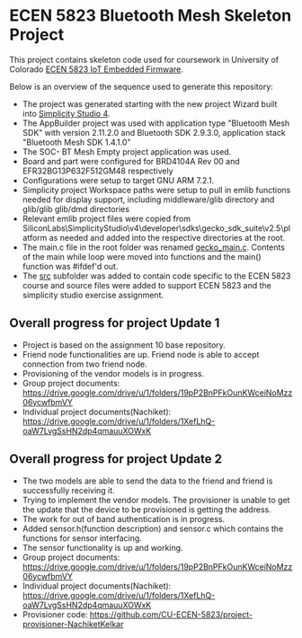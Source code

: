 # ECEN 5823 Bluetooth Mesh Skeleton Project

This project contains skeleton code used for coursework in University of Colorado [ECEN 5823 IoT Embedded Firmware](https://sites.google.com/colorado.edu/ecen5823/home).

Below is an overview of the sequence used to generate this repository:
* The project was generated starting with the new project Wizard built into [Simplicity Studio 4](https://www.silabs.com/products/development-tools/software/simplicity-studio).  
* The AppBuilder project was used with application type "Bluetooth Mesh SDK" with version 2.11.2.0 and Bluetooth SDK 2.9.3.0, application stack "Bluetooth Mesh SDK 1.4.1.0"
* The SOC- BT Mesh Empty project application was used.
* Board and part were configured for BRD4104A Rev 00 and EFR32BG13P632F512GM48 respectively
* Configurations were setup to target GNU ARM 7.2.1.
* Simplicity project Workspace paths were setup to pull in emlib functions needed for display support, including middleware/glib directory and glib/glib glib/dmd directories
* Relevant emlib project files were copied from SiliconLabs\SimplicityStudio\v4\developer\sdks\gecko_sdk_suite\v2.5\platform as needed and added into the respective directories at the root.
* The main.c file in the root folder was renamed [gecko_main.c](gecko_main.c).  Contents of the main while loop were moved into functions and the main() function was #ifdef'd out.
* The [src](src) subfolder was added to contain code specific to the ECEN 5823 course and source files were added to support ECEN 5823 and the simplicity studio exercise assignment.

## Overall progress for project Update 1

* Project is based on the assignment 10 base repository.
* Friend node functionalities are up. Friend node is able to accept connection from two friend node. 
* Provisioning of the vendor models is in progress.
* Group project documents: https://drive.google.com/drive/u/1/folders/19pP2BnPFkOunKWceiNoMzz06ycwfbmVY
* Individual project documents(Nachiket): https://drive.google.com/drive/u/1/folders/1XefLhQ-oaW7LvgSsHN2dp4qmauuXOWxK

## Overall progress for project Update 2

* The two models are able to send the data to the friend and friend is successfully receiving it.
* Trying to implement the vendor models. The provisioner is unable to get the update that the device to be provisioned is getting the address.
* The work for out of band authentication is in progress.
* Added sensor.h(function description) and sensor.c which contains the functions for sensor interfacing.
* The sensor functionality is up and working.
* Group project documents: https://drive.google.com/drive/u/1/folders/19pP2BnPFkOunKWceiNoMzz06ycwfbmVY
* Individual project documents(Nachiket): https://drive.google.com/drive/u/1/folders/1XefLhQ-oaW7LvgSsHN2dp4qmauuXOWxK
* Provisioner code: https://github.com/CU-ECEN-5823/project-provisioner-NachiketKelkar